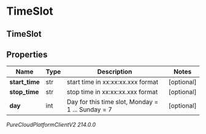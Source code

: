 # TimeSlot

## TimeSlot

## Properties

|Name | Type | Description | Notes|
|------------ | ------------- | ------------- | -------------|
| **start_time** | str | start time in xx:xx:xx.xxx format | [optional] |
| **stop_time** | str | stop time in xx:xx:xx.xxx format | [optional] |
| **day** | int | Day for this time slot, Monday &#x3D; 1 ... Sunday &#x3D; 7 | [optional] |



_PureCloudPlatformClientV2 214.0.0_
